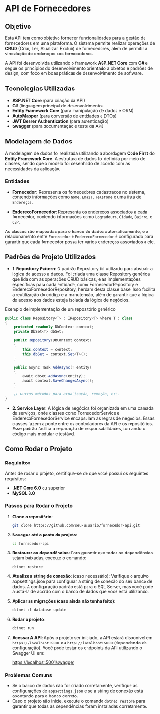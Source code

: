 ﻿# API de Fornecedores

## Objetivo

Esta API tem como objetivo fornecer funcionalidades para a gestão de fornecedores em uma plataforma. O sistema permite realizar operações de **CRUD** (Criar, Ler, Atualizar, Excluir) de fornecedores, além de permitir a vinculação de endereços aos fornecedores.

A API foi desenvolvida utilizando o framework **ASP.NET Core** com **C#** e segue os princípios do desenvolvimento orientado a objetos e padrões de design, com foco em boas práticas de desenvolvimento de software.

## Tecnologias Utilizadas

- **ASP.NET Core** (para criação da API)
- **C#** (linguagem principal de desenvolvimento)
- **Entity Framework Core** (para manipulação de dados e ORM)
- **AutoMapper** (para conversão de entidades e DTOs)
- **JWT Bearer Authentication** (para autenticação)
- **Swagger** (para documentação e teste da API)

## Modelagem de Dados

A modelagem de dados foi realizada utilizando a abordagem **Code First** do **Entity Framework Core**. A estrutura de dados foi definida por meio de classes, sendo que o modelo foi desenhado de acordo com as necessidades da aplicação.

### Entidades

- **Fornecedor**: Representa os fornecedores cadastrados no sistema, contendo informações como `Nome`, `Email`, `Telefone` e uma lista de `Endereços`.

- **EnderecoFornecedor**: Representa os endereços associados a cada fornecedor, contendo informações como `Logradouro`, `Cidade`, `Bairro`, e `CEP`.

As classes são mapeadas para o banco de dados automaticamente, e o relacionamento entre `Fornecedor` e `EnderecoFornecedor` é configurado para garantir que cada fornecedor possa ter vários endereços associados a ele.

## Padrões de Projeto Utilizados
- **1. Repository Pattern**: O padrão Repository foi utilizado para abstrair a lógica de acesso a dados. Foi criada uma classe Repository genérica que lida com as operações CRUD básicas, e as implementações específicas para cada entidade, como FornecedorRepository e EnderecoFornecedorRepository, herdam desta classe base. Isso facilita a reutilização do código e a manutenção, além de garantir que a lógica de acesso aos dados esteja isolada da lógica de negócios.

Exemplo de implementação de um repositório genérico:
```csharp
public class Repository<T> : IRepository<T> where T : class
{
    protected readonly DbContext context;
    private DbSet<T> dbSet;

    public Repository(DbContext context)
    {
        this.context = context;
        this.dbSet = context.Set<T>();
    }

    public async Task AddAsync(T entity)
    {
        await dbSet.AddAsync(entity);
        await context.SaveChangesAsync();
    }

    // Outros métodos para atualização, remoção, etc.
}
````
- **2. Service Layer**:
   A lógica de negócios foi organizada em uma camada de serviços, onde classes como FornecedorService e EnderecoFornecedorService encapsulam as regras de negócios. Essas classes fazem a ponte entre os controladores da API e os repositórios. Esse padrão facilita a separação de responsabilidades, tornando o código mais modular e testável.

## Como Rodar o Projeto

### Requisitos

Antes de rodar o projeto, certifique-se de que você possui os seguintes requisitos:

- **.NET Core 6.0** ou superior
- **MySQL 8.0**

### Passos para Rodar o Projeto

1. **Clone o repositório**:
   ```bash
   git clone https://github.com/seu-usuario/fornecedor-api.git
   ```
2. **Navegue até a pasta do projeto**:
   ```bash
   cd fornecedor-api
   ```
   
3. **Restaurar as dependências**: Para garantir que todas as dependências sejam baixadas, execute o comando:
    ```bash
   dotnet restore
   ```
4. **Atualize a string de conexão**:
   (caso necessário): Verifique o arquivo appsettings.json para configurar a string de conexão do seu banco de dados. A configuração padrão está para o SQL Server, mas você pode ajustá-la de acordo com o banco de dados que você está utilizando.


5. **Aplicar as migrações (caso ainda não tenha feito)**:
   ```bash
   dotnet ef database update
   ```

6. **Rodar o projeto**:
   ```bash
   dotnet run
   ```
7. **Acessar A API**:
Após o projeto ser iniciado, a API estará disponível em `https://localhost:5001` ou `http://localhost:5000` (dependendo da configuração). Você pode testar os endpoints da API utilizando o Swagger UI em:
 
    [https://localhost:5001/swagger](https://localhost:5001/swagger)


### Problemas Comuns

- Se o banco de dados não for criado corretamente, verifique as configurações de `appsettings.json` e se a string de conexão está apontando para o banco correto.
- Caso o projeto não inicie, execute o comando `dotnet restore` para garantir que todas as dependências foram instaladas corretamente.
